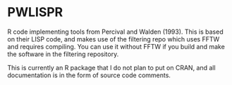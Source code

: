 PWLISPR
===========

R code implementing tools from Percival and Walden (1993). This is based on their LISP code, and makes use of the filtering repo which uses FFTW and requires compiling. You can use it without FFTW if you build and make the software in the filtering repository.

This is currently an R package that I do not plan to put on CRAN, and all documentation is in the form of source code comments.

